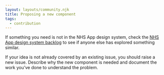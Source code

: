 ```yaml
---
layout: layouts/community.njk
title: Proposing a new component
tags:
  - contribution
---
```


If something you need is not in the NHS App design system, check the [NHS App design system backlog](https://github.com/orgs/nhsuk/projects/8) to see if anyone else has explored something similar.

If your idea is not already covered by an existing issue, you should raise a new issue. Describe why the new component is needed and document the work you’ve done to understand the problem.
